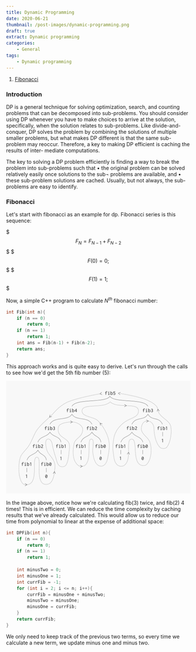 ```yaml
---
title: Dynamic Programming
date: 2020-06-21
thumbnail: /post-images/dynamic-programming.png
draft: true
extract: Dynamic programming
categories: 
    - General
tags:
    - Dynamic programming
---
```


1. [Fibonacci](#fibonacci)

### Introduction

DP is a general technique for solving optimization, search, and counting problems that can be decomposed into sub-problems. You should consider using DP whenever you have to make choices to arrive at the solution, specifically, when the solution relates to sub-problems.
Like divide-and-conquer, DP solves the problem by combining the solutions of multiple smaller problems, but what makes DP different is that the same sub-problem may reoccur. Therefore, a key to making DP efficient is caching the results of inter- mediate computations. 

The key to solving a DP problem efficiently is finding a way to break the problem into sub-problems such that
• the original problem can be solved relatively easily once solutions to the sub¬ problems are available, and
• these sub-problem solutions are cached.
Usually, but not always, the sub-problems are easy to identify.

### Fibonacci

Let's start with fibonacci as an example for dp. Fibonacci series is this sequence:

$$$
F_{N} = F_{N-1} + F_{N-2}
$$$
$$$
F(0) = 0;
$$$
$$$
F(1) = 1;
$$$

Now, a simple C++ program to calculate $N^{th}$ fibonacci number:

```cpp
int Fib(int n){
    if (n == 0)
        return 0;
    if (n == 1)
        return 1;
    int ans = Fib(n-1) + Fib(n-2);
    return ans;
}
```

This approach works and is quite easy to derive. Let's run through the calls to see how we'd get the 5th fib number (5):

![Fib-5-Image](./images/fib/fib.png)

In the image above, notice how we're calculating fib(3) twice, and fib(2) 4 times!  This is in efficient. We can reduce the time complexity by caching results that we've already calculated. This would allow us to reduce our time from polynomial to linear at the expense of additional space:

```cpp
int DPFib(int n){
    if (n == 0)
        return 0;
    if (n == 1)
        return 1;
    
    int minusTwo = 0;
    int minusOne = 1;
    int currFib = -1;
    for (int i = 2; i <= n; i++){
        currFib = minusOne + minusTwo;
        minusTwo = minusOne;
        minusOne = currFib;
    }
    return currFib;
}
```

We only need to keep track of the previous two terms, so every time we calculate a new term, we update minus one and minus two.



